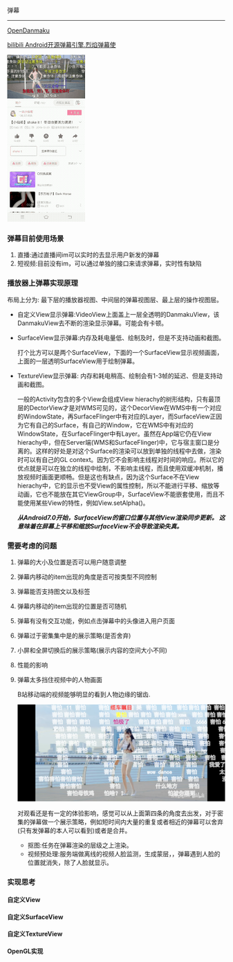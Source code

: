 弹幕

---



[OpenDanmaku](https://github.com/linsea/OpenDanmaku)

[bilibili Android开源弹幕引擎.烈焰弹幕使](https://github.com/Bilibili/DanmakuFlameMaster)



![image](https://github.com/CharonChui/Pictures/blob/master/danmaku.gif?raw=true)

### 弹幕目前使用场景



1. 直播:通过直播间im可以实时的去显示用户新发的弹幕
2. 短视频:目前没有im，可以通过单独的接口来请求弹幕，实时性有缺陷



### 播放器上弹幕实现原理

   布局上分为: 最下层的播放器视图、中间层的弹幕视图层、最上层的操作视图层。

- 自定义View显示弹幕:VideoView上面盖上一层全透明的DanmakuView，该DanmakuView去不断的渲染显示弹幕。可能会有卡顿。

- SurfaceView显示弹幕:内存及耗电量低、绘制及时，但是不支持动画和截图。    

  打个比方可以是两个SurfaceView，下面的一个SurfaceView显示视频画面，上面的一层透明SurfaceView用于绘制弹幕。          

- TextureView显示弹幕: 内存和耗电稍高、绘制会有1-3帧的延迟、但是支持动画和截图。   

  一般的Activity包含的多个View会组成View hierachy的树形结构，只有最顶层的DectorView才是对WMS可见的，这个DecorView在WMS中有一个对应的WindowState，再SurfaceFlinger中有对应的Layer，而SurfaceView正因为它有自己的Surface，有自己的Window，它在WMS中有对应的WindowState，在SurfaceFlinger中有Layer。虽然在App端它仍在View hierachy中，但在Server端(WMS和SurfaceFlinger)中，它与宿主窗口是分离的。这样的好处是对这个Surface的渲染可以放到单独的线程中去做，渲染时可以有自己的GL context。因为它不会影响主线程对时间的响应。所以它的优点就是可以在独立的线程中绘制，不影响主线程，而且使用双缓冲机制，播放视频时画面更顺畅。但是这也有缺点，因为这个Surface不在View hierachy中，它的显示也不受View的属性控制，所以不能进行平移、缩放等动画，它也不能放在其它ViewGroup中，SurfaceView不能嵌套使用，而且不能使用某些View的特性，例如View.setAlpha()。

  ***从Android7.0开始，SurfaceView的窗口位置与其他View渲染同步更新。 这意味着在屏幕上平移和缩放SurfaceView不会导致渲染失真。***



### 需要考虑的问题



1. 弹幕的大小及位置是否可以用户随意调整

2. 弹幕内移动的item出现的角度是否可按类型不同控制

3. 弹幕能否支持图文以及标签

4. 弹幕内移动的item出现的位置是否可随机

5. 弹幕有没有交互功能，例如点击弹幕中的头像进入用户页面

6. 弹幕过于密集集中是的展示策略(是否舍弃)

7. 小屏和全屏切换后的展示策略(展示内容的空间大小不同)

8. 性能的影响

9. 弹幕太多挡住视频中的人物画面

   B站移动端的视频能够明显的看到人物边缘的锯齿.        

   ![](https://github.com/CharonChui/Pictures/blob/master/bilibili_danmaku.jpeg?raw=true)

   对观看还是有一定的体验影响，感觉可以从上面第四条的角度去出发，对于密集的弹幕做一个展示策略，例如短时间内大量的重复或者相近的弹幕可以舍弃(只有发弹幕的本人可以看到)或者是合并。

   - 抠图:任务在弹幕渲染的层级之上渲染。
   - 视频预处理:服务端做离线的视频人脸监测，生成蒙层，，弹幕遇到人脸的位置就消失，除了人脸就显示。

### 实现思考



#### 自定义View



#### 自定义SurfaceView



#### 自定义TextureView

#### OpenGL实现








